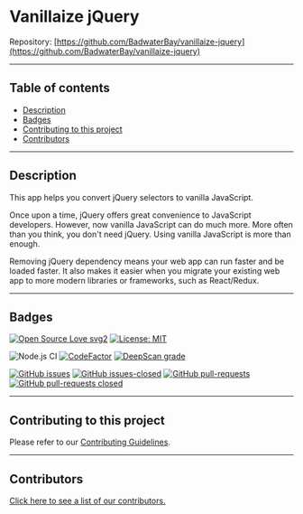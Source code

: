 # Vanillaize jQuery

Repository: [https://github.com/BadwaterBay/vanillaize-jquery](https://github.com/BadwaterBay/vanillaize-jquery)

---

## Table of contents

- [Description](#Description)
- [Badges](#Badges)
- [Contributing to this project](#Contributing-to-this-project)
- [Contributors](#Contributors)

---

## Description

This app helps you convert jQuery selectors to vanilla JavaScript.

Once upon a time, jQuery offers great convenience to JavaScript developers. However, now vanilla JavaScript can do much more. More often than you think, you don't need jQuery. Using vanilla JavaScript is more than enough.

Removing jQuery dependency means your web app can run faster and be loaded faster. It also makes it easier when you migrate your existing web app to more modern libraries or frameworks, such as React/Redux.

---

## Badges

[![Open Source Love svg2](https://badges.frapsoft.com/os/v2/open-source.svg?v=103)](https://github.com/ellerbrock/open-source-badges/)
[![License: MIT](https://img.shields.io/badge/License-MIT-yellow.svg)](https://opensource.org/licenses/MIT)

![Node.js CI](https://github.com/BadwaterBay/vanillaize-jquery/workflows/Node.js%20CI/badge.svg)
[![CodeFactor](https://www.codefactor.io/repository/github/badwaterbay/vanillaize-jquery/badge)](https://www.codefactor.io/repository/github/badwaterbay/vanillaize-jquery)
[![DeepScan grade](https://deepscan.io/api/teams/9440/projects/12990/branches/210391/badge/grade.svg)](https://deepscan.io/dashboard#view=project&tid=9440&pid=12990&bid=210391)

[![GitHub issues](https://img.shields.io/github/issues/BadwaterBay/vanillaize-jquery.svg)](https://GitHub.com/BadwaterBay/vanillaize-jquery/issues/)
[![GitHub issues-closed](https://img.shields.io/github/issues-closed/BadwaterBay/vanillaize-jquery.svg)](https://GitHub.com/BadwaterBay/vanillaize-jquery/issues?q=is%3Aissue+is%3Aclosed)
[![GitHub pull-requests](https://img.shields.io/github/issues-pr/BadwaterBay/vanillaize-jquery.svg)](https://GitHub.com/BadwaterBay/vanillaize-jquery/pulls/)
[![GitHub pull-requests closed](https://img.shields.io/github/issues-pr-closed/BadwaterBay/vanillaize-jquery.svg)](https://GitHub.com/BadwaterBay/vanillaize-jquery/pulls/)

---

## Contributing to this project

Please refer to our [Contributing Guidelines](https://github.com/BadwaterBay/vanillaize-jquery/blob/master/CONTRIBUTING.md).

---

## Contributors

[Click here to see a list of our contributors.](https://github.com/BadwaterBay/vanillaize-jquery/graphs/contributors)
